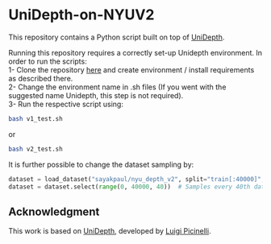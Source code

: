 # UniDepth-on-NYUV2
This repository contains a Python script built on top of [UniDepth](https://github.com/lpiccinelli-eth/UniDepth).

Running this repository requires a correctly set-up Unidepth environment.
In order to run the scripts:   
1- Clone the repository [here](https://github.com/lpiccinelli-eth/UniDepth) and create environment / install requirements as described there.  
2- Change the environment name in .sh files (If you went with the suggested name Unidepth, this step is not required).  
3- Run the respective script using:  
```bash
bash v1_test.sh
```  
or   
```bash  
bash v2_test.sh
```
   
It is further possible to change the dataset sampling by:  

```python
dataset = load_dataset("sayakpaul/nyu_depth_v2", split="train[:40000]", cache_dir="/home/arda/nyu_cache") # Loads the dataset
dataset = dataset.select(range(0, 40000, 40))  # Samples every 40th data
```

## Acknowledgment
This work is based on [UniDepth](https://github.com/lpiccinelli-eth/UniDepth), developed by [Luigi Picinelli](https://github.com/lpiccinelli-eth).

